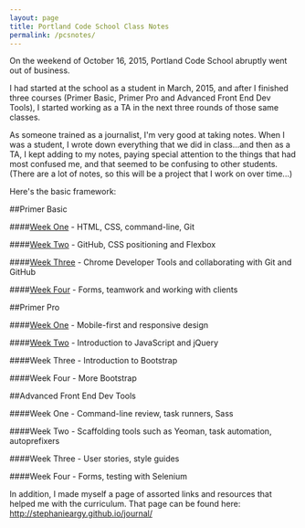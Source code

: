 ```yaml
---
layout: page
title: Portland Code School Class Notes
permalink: /pcsnotes/
---
```


On the weekend of October 16, 2015, Portland Code School abruptly went out of business.

I had started at the school as a student in March, 2015, and after I finished three courses (Primer Basic, Primer Pro and Advanced Front End Dev Tools), I started working as a TA in the next three rounds of those same classes.

As someone trained as a journalist, I'm very good at taking notes. When I was a student, I wrote down everything that we did in class...and then as a TA, I kept adding to my notes, paying special attention to the things that had most confused me, and that seemed to be confusing to other students. (There are a lot of notes, so this will be a project that I work on over time...)

Here's the basic framework: 

##Primer Basic

####<a href="../pcsnotes_c1_w1/">Week One</a> - HTML, CSS, command-line, Git

####<a href="../pcsnotes_c1_w2/">Week Two</a> - GitHub, CSS positioning and Flexbox

####<a href="../pcsnotes_c1_w3/">Week Three</a> - Chrome Developer Tools and collaborating with Git and GitHub

####<a href="../pcsnotes_c1_w4/">Week Four</a> - Forms, teamwork and working with clients

##Primer Pro

####<a href="../pcsnotes_c2_w1/">Week One</a> - Mobile-first and responsive design

####<a href="../pcsnotes_c2_w2/">Week Two</a> - Introduction to JavaScript and jQuery

####Week Three - Introduction to Bootstrap

####Week Four - More Bootstrap

##Advanced Front End Dev Tools

####Week One - Command-line review, task runners, Sass

####Week Two - Scaffolding tools such as Yeoman, task automation, autoprefixers

####Week Three - User stories, style guides

####Week Four - Forms, testing with Selenium

In addition, I made myself a page of assorted links and resources that helped me with the curriculum. That page can be found here:   http://stephanieargy.github.io/journal/